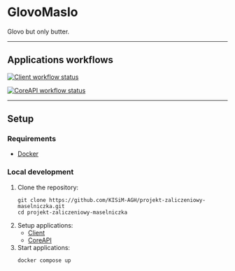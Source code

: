 # GlovoMaslo

Glovo but only butter.

---

## Applications workflows
[![Client workflow status](https://github.com/KISiM-AGH/projekt-zaliczeniowy-maselniczka/actions/workflows/client.yml/badge.svg)](https://github.com/KISiM-AGH/projekt-zaliczeniowy-maselniczka/tree/master/src/client)

[![CoreAPI workflow status](https://github.com/KISiM-AGH/projekt-zaliczeniowy-maselniczka/actions/workflows/core-api.yml/badge.svg)](https://github.com/KISiM-AGH/projekt-zaliczeniowy-maselniczka/tree/master/src/server)

---

## Setup

### Requirements
* [Docker](https://www.docker.com/)

### Local development
1. Clone the repository:
   ```shell
   git clone https://github.com/KISiM-AGH/projekt-zaliczeniowy-maselniczka.git
   cd projekt-zaliczeniowy-maselniczka
   ```
2. Setup applications:
    * [Client](/src/client)
    * [CoreAPI](/src/server)
3. Start applications:
   ```shell
   docker compose up
   ```
